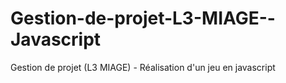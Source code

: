 # Gestion-de-projet-L3-MIAGE--Javascript
Gestion de projet (L3 MIAGE) - Réalisation d'un jeu en javascript
